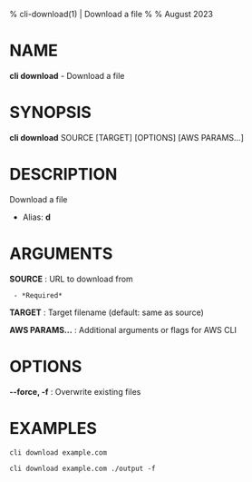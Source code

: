 % cli-download(1) | Download a file
% 
% August 2023

NAME
==================================================

**cli download** - Download a file

SYNOPSIS
==================================================

**cli download** SOURCE [TARGET] [OPTIONS] [AWS PARAMS...]

DESCRIPTION
==================================================

Download a file

- Alias: **d**

ARGUMENTS
==================================================

**SOURCE**
:    URL to download from

     - *Required*

**TARGET**
:    Target filename (default: same as source)


**AWS PARAMS...**
:    Additional arguments or flags for AWS CLI


OPTIONS
==================================================

**--force, -f**
:    Overwrite existing files


EXAMPLES
==================================================

~~~
cli download example.com

cli download example.com ./output -f

~~~


